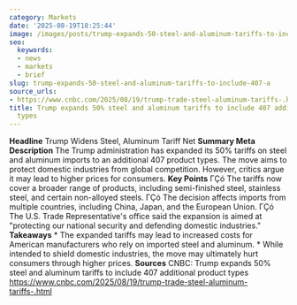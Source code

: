 ```yaml
---
category: Markets
date: '2025-08-19T18:25:44'
image: /images/posts/trump-expands-50-steel-and-aluminum-tariffs-to-include-407-a.jpeg
seo:
  keywords:
  - news
  - markets
  - brief
slug: trump-expands-50-steel-and-aluminum-tariffs-to-include-407-a
source_urls:
- https://www.cnbc.com/2025/08/19/trump-trade-steel-aluminum-tariffs-.html
title: Trump expands 50% steel and aluminum tariffs to include 407 additional product
  types
---
```


**Headline** Trump Widens Steel, Aluminum Tariff Net  **Summary Meta Description** The Trump administration has expanded its 50% tariffs on steel and aluminum imports to an additional 407 product types. The move aims to protect domestic industries from global competition. However, critics argue it may lead to higher prices for consumers.  **Key Points**  ΓÇó The tariffs now cover a broader range of products, including semi-finished steel, stainless steel, and certain non-alloyed steels. ΓÇó The decision affects imports from multiple countries, including China, Japan, and the European Union. ΓÇó The U.S. Trade Representative's office said the expansion is aimed at "protecting our national security and defending domestic industries."  **Takeaways**  * The expanded tariffs may lead to increased costs for American manufacturers who rely on imported steel and aluminum. * While intended to shield domestic industries, the move may ultimately hurt consumers through higher prices.  **Sources** CNBC: Trump expands 50% steel and aluminum tariffs to include 407 additional product types https://www.cnbc.com/2025/08/19/trump-trade-steel-aluminum-tariffs-.html